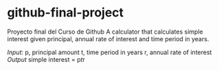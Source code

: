 # github-final-project
Proyecto final del Curso de Github
A calculator that calculates simple interest given principal, annual rate of interest and time period in years.

*Input*:
   p, principal amount
   t, time period in years
   r, annual rate of interest
*Output*
   simple interest = p*t*r

